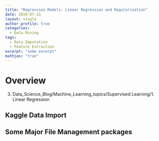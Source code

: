 ```yaml
---
title: "Regression Models: Linear Regression and Regularization"
date: 2019-07-21
layout: single
author_profile: true
categories:
  - Data Mining
tags: 
  - Data Imputation
  - Feature Extraction
excerpt: "some excerpt"
mathjax: "true"
---
```

# Overview
3. Data_Science_Blog/Machine_Learning_topics/Supervised Learning/1. Linear Regression
## Kaggle Data Import

## Some Major File Management packages